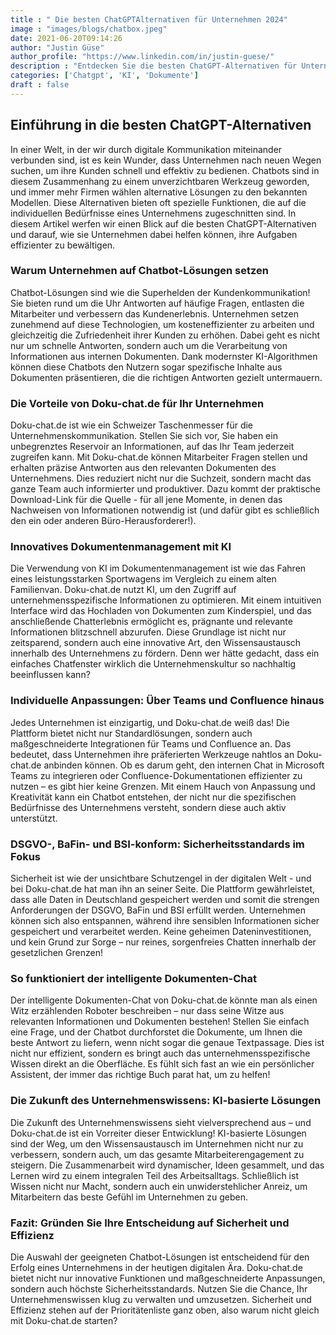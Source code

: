 ```yaml
---
title : " Die besten ChatGPTAlternativen für Unternehmen 2024"
image : "images/blogs/chatbox.jpeg"
date: 2021-06-20T09:14:26
author: "Justin Güse"
author_profile: "https://www.linkedin.com/in/justin-guese/"
description : "Entdecken Sie die besten ChatGPT-Alternativen für Unternehmen 2024! Vergleichen Sie Funktionen, Preise und Sicherheitsaspekte, um die optimale Lösung für Ihr Team zu finden."
categories: ['Chatgpt', 'KI', 'Dokumente']
draft : false
---
```


## Einführung in die besten ChatGPT-Alternativen

In einer Welt, in der wir durch digitale Kommunikation miteinander verbunden sind, ist es kein Wunder, dass Unternehmen nach neuen Wegen suchen, um ihre Kunden schnell und effektiv zu bedienen. Chatbots sind in diesem Zusammenhang zu einem unverzichtbaren Werkzeug geworden, und immer mehr Firmen wählen alternative Lösungen zu den bekannten Modellen. Diese Alternativen bieten oft spezielle Funktionen, die auf die individuellen Bedürfnisse eines Unternehmens zugeschnitten sind. In diesem Artikel werfen wir einen Blick auf die besten ChatGPT-Alternativen und darauf, wie sie Unternehmen dabei helfen können, ihre Aufgaben effizienter zu bewältigen.

### Warum Unternehmen auf Chatbot-Lösungen setzen

Chatbot-Lösungen sind wie die Superhelden der Kundenkommunikation! Sie bieten rund um die Uhr Antworten auf häufige Fragen, entlasten die Mitarbeiter und verbessern das Kundenerlebnis. Unternehmen setzen zunehmend auf diese Technologien, um kosteneffizienter zu arbeiten und gleichzeitig die Zufriedenheit ihrer Kunden zu erhöhen. Dabei geht es nicht nur um schnelle Antworten, sondern auch um die Verarbeitung von Informationen aus internen Dokumenten. Dank modernster KI-Algorithmen können diese Chatbots den Nutzern sogar spezifische Inhalte aus Dokumenten präsentieren, die die richtigen Antworten gezielt untermauern.

### Die Vorteile von Doku-chat.de für Ihr Unternehmen

Doku-chat.de ist wie ein Schweizer Taschenmesser für die Unternehmenskommunikation. Stellen Sie sich vor, Sie haben ein unbegrenztes Reservoir an Informationen, auf das Ihr Team jederzeit zugreifen kann. Mit Doku-chat.de können Mitarbeiter Fragen stellen und erhalten präzise Antworten aus den relevanten Dokumenten des Unternehmens. Dies reduziert nicht nur die Suchzeit, sondern macht das ganze Team auch informierter und produktiver. Dazu kommt der praktische Download-Link für die Quelle - für all jene Momente, in denen das Nachweisen von Informationen notwendig ist (und dafür gibt es schließlich den ein oder anderen Büro-Herausforderer!).

### Innovatives Dokumentenmanagement mit KI

Die Verwendung von KI im Dokumentenmanagement ist wie das Fahren eines leistungsstarken Sportwagens im Vergleich zu einem alten Familienvan. Doku-chat.de nutzt KI, um den Zugriff auf unternehmensspezifische Informationen zu optimieren. Mit einem intuitiven Interface wird das Hochladen von Dokumenten zum Kinderspiel, und das anschließende Chatterlebnis ermöglicht es, prägnante und relevante Informationen blitzschnell abzurufen. Diese Grundlage ist nicht nur zeitsparend, sondern auch eine innovative Art, den Wissensaustausch innerhalb des Unternehmens zu fördern. Denn wer hätte gedacht, dass ein einfaches Chatfenster wirklich die Unternehmenskultur so nachhaltig beeinflussen kann?

### Individuelle Anpassungen: Über Teams und Confluence hinaus

Jedes Unternehmen ist einzigartig, und Doku-chat.de weiß das! Die Plattform bietet nicht nur Standardlösungen, sondern auch maßgeschneiderte Integrationen für Teams und Confluence an. Das bedeutet, dass Unternehmen ihre präferierten Werkzeuge nahtlos an Doku-chat.de anbinden können. Ob es darum geht, den internen Chat in Microsoft Teams zu integrieren oder Confluence-Dokumentationen effizienter zu nutzen – es gibt hier keine Grenzen. Mit einem Hauch von Anpassung und Kreativität kann ein Chatbot entstehen, der nicht nur die spezifischen Bedürfnisse des Unternehmens versteht, sondern diese auch aktiv unterstützt.

### DSGVO-, BaFin- und BSI-konform: Sicherheitsstandards im Fokus

Sicherheit ist wie der unsichtbare Schutzengel in der digitalen Welt - und bei Doku-chat.de hat man ihn an seiner Seite. Die Plattform gewährleistet, dass alle Daten in Deutschland gespeichert werden und somit die strengen Anforderungen der DSGVO, BaFin und BSI erfüllt werden. Unternehmen können sich also entspannen, während ihre sensiblen Informationen sicher gespeichert und verarbeitet werden. Keine geheimen Dateninvestitionen, und kein Grund zur Sorge – nur reines, sorgenfreies Chatten innerhalb der gesetzlichen Grenzen!

### So funktioniert der intelligente Dokumenten-Chat

Der intelligente Dokumenten-Chat von Doku-chat.de könnte man als einen Witz erzählenden Roboter beschreiben – nur dass seine Witze aus relevanten Informationen und Dokumenten bestehen! Stellen Sie einfach eine Frage, und der Chatbot durchforstet die Dokumente, um Ihnen die beste Antwort zu liefern, wenn nicht sogar die genaue Textpassage. Dies ist nicht nur effizient, sondern es bringt auch das unternehmensspezifische Wissen direkt an die Oberfläche. Es fühlt sich fast an wie ein persönlicher Assistent, der immer das richtige Buch parat hat, um zu helfen!

### Die Zukunft des Unternehmenswissens: KI-basierte Lösungen

Die Zukunft des Unternehmenswissens sieht vielversprechend aus – und Doku-chat.de ist ein Vorreiter dieser Entwicklung! KI-basierte Lösungen sind der Weg, um den Wissensaustausch im Unternehmen nicht nur zu verbessern, sondern auch, um das gesamte Mitarbeiterengagement zu steigern. Die Zusammenarbeit wird dynamischer, Ideen gesammelt, und das Lernen wird zu einem integralen Teil des Arbeitsalltags. Schließlich ist Wissen nicht nur Macht, sondern auch ein unwiderstehlicher Anreiz, um Mitarbeitern das beste Gefühl im Unternehmen zu geben.

### Fazit: Gründen Sie Ihre Entscheidung auf Sicherheit und Effizienz

Die Auswahl der geeigneten Chatbot-Lösungen ist entscheidend für den Erfolg eines Unternehmens in der heutigen digitalen Ära. Doku-chat.de bietet nicht nur innovative Funktionen und maßgeschneiderte Anpassungen, sondern auch höchste Sicherheitsstandards. Nutzen Sie die Chance, Ihr Unternehmenswissen klug zu verwalten und umzusetzen. Sicherheit und Effizienz stehen auf der Prioritätenliste ganz oben, also warum nicht gleich mit Doku-chat.de starten?